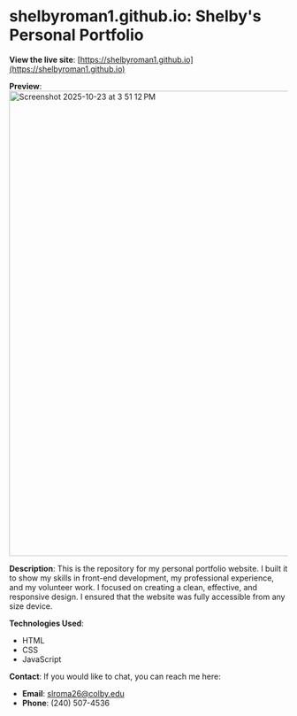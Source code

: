 # shelbyroman1.github.io: Shelby's Personal Portfolio

**View the live site**: [https://shelbyroman1.github.io](https://shelbyroman1.github.io)

**Preview**: <img width="1512" height="841" alt="Screenshot 2025-10-23 at 3 51 12 PM" src="https://github.com/user-attachments/assets/c9bc2bcf-15ac-4081-9471-6e40678bdd89" />

**Description**: This is the repository for my personal portfolio website. I built it to show my skills in front-end development, my professional experience, and my volunteer work. I focused on creating a clean, effective, and responsive design. I ensured that the website was fully accessible from any size device.

**Technologies Used**:
* HTML
* CSS
* JavaScript

**Contact**: If you would like to chat, you can reach me here:
* **Email**: slroma26@colby.edu
* **Phone**: (240) 507-4536
